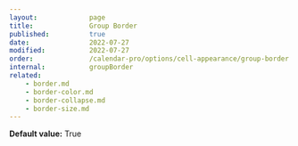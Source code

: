 ```yaml
---
layout:             page
title:              Group Border
published:          true
date:               2022-07-27
modified:           2022-07-27
order:              /calendar-pro/options/cell-appearance/group-border
internal:           groupBorder
related:
    - border.md
    - border-color.md
    - border-collapse.md
    - border-size.md
---
```

**Default value:** True
